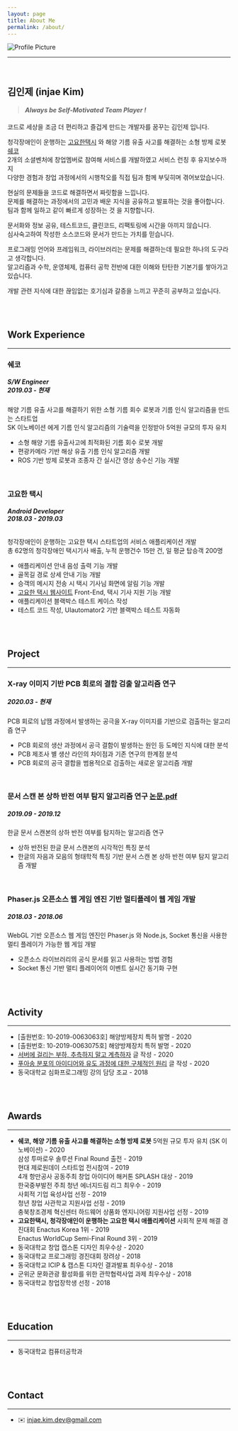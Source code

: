 ```yaml
---
layout: page
title: About Me
permalink: /about/
---
```


<img src="{{ site.baseurl }}/assets/profile.jpg" title="Profile Picture" class="profile">

<br/>

---

<br/>

## 김인제 (injae Kim)

> #### *Always be Self-Motivated Team Player !*

코드로 세상을 조금 더 편리하고 즐겁게 만드는 개발자를 꿈꾸는 김인제 입니다.

청각장애인이 운행하는 [고요한택시](http://www.goyohantaxi.com/) 와 해양 기름 유출 사고를 해결하는 소형 방제 로봇 [쉐코](http://sheco.co)<br/>2개의 소셜벤처에 창업멤버로 참여해 서비스를 개발하였고 서비스 런칭 후 유지보수까지<br/>다양한 경험과 창업 과정에서의 시행착오를 직접 팀과 함께 부딪히며 겪어보았습니다.

현실의 문제들을 코드로 해결하면서 짜릿함을 느낍니다.<br/>
문제를 해결하는 과정에서의 고민과 배운 지식을 공유하고 발표하는 것을 좋아합니다.<br/>
팀과 함께 일하고 같이 빠르게 성장하는 것 을 지향합니다.

문서화와 정보 공유, 테스트코드, 클린코드, 리팩토링에 시간을 아끼지 않습니다.<br/>
심사숙고하여 작성한 소스코드와 문서가 만드는 가치를 믿습니다.

프로그래밍 언어와 프레임워크, 라이브러리는 문제를 해결하는데 필요한 하나의 도구라고 생각합니다.<br/>
알고리즘과 수학, 운영체제, 컴퓨터 공학 전반에 대한 이해와 탄탄한 기본기를 쌓아가고 있습니다.

개발 관련 지식에 대한 끊임없는 호기심과 갈증을 느끼고 꾸준히 공부하고 있습니다.

<br/>

<br/>

## Work Experience

---

### 쉐코

##### S/W Engineer <br/>2019.03 - 현재

해양 기름 유출 사고를 해결하기 위한 소형 기름 회수 로봇과 기름 인식 알고리즘을 만드는 스타트업<br/>SK 이노베이션 에게 기름 인식 알고리즘의 기술력을 인정받아 5억원 규모의 투자 유치

- 소형 해양 기름 유출사고에 최적화된 기름 회수 로봇 개발
- 편광카메라 기반 해상 유출 기름 인식 알고리즘 개발
- ROS 기반 방제 로봇과 조종자 간 실시간 영상 송수신 기능 개발

<br/>

### 고요한 택시

##### Android Developer <br/>2018.03 - 2019.03

###### 

청각장애인이 운행하는 고요한 택시 스타트업의 서비스 애플리케이션 개발<br/>총 62명의 청각장애인 택시기사 배출, 누적 운행건수 15만 건, 일 평균 탑승객 200명

- 애플리케이션 안내 음성 출력 기능 개발
- 골목길 경로 상세 안내 기능 개발
- 승객의 메시지 전송 시 택시 기사님 화면에 알림 기능 개발
- [고요한 택시 웹사이트](http://www.goyohantaxi.com/) Front-End, 택시 기사 지원 기능 개발
- 애플리케이션 블랙박스 테스트 케이스 작성
- 테스트 코드 작성, UIautomator2 기반 블랙박스 테스트 자동화

<br/>

<br/>

## Project

---

### X-ray 이미지 기반 PCB 회로의 결함 검출 알고리즘 연구

##### 2020.03 - 현재

PCB 회로의 납땜 과정에서 발생하는 공극을 X-ray 이미지를 기반으로 검출하는 알고리즘 연구

- PCB 회로의 생산 과정에서 공극 결함이 발생하는 원인 등 도메인 지식에 대한 분석 
- PCB 제조사 별 생산 라인의 차이점과 기존 연구의 한계점 분석 
- PCB 회로의 공극 결합을 범용적으로 검출하는 새로운 알고리즘 개발

<br/>

### 문서 스캔 본 상하 반전 여부 탐지 알고리즘 연구 [논문.pdf](https://injae-kim.github.io/assets/about_me/2019-2학기_개별연구_최종보고서.pdf)

##### 2019.09 - 2019.12

한글 문서 스캔본의 상하 반전 여부를 탐지하는 알고리즘 연구

- 상하 반전된 한글 문서 스캔본의 시각적인 특징 분석 
- 한글의 자음과 모음의 형태학적 특징 기반 문서 스캔 본 상하 반전 여부 탐지 알고리즘 개발

<br/>

### Phaser.js 오픈소스 웹 게임 엔진 기반 멀티플레이 웹 게임 개발

##### 2018.03 - 2018.06 

WebGL 기반 오픈소스 웹 게임 엔진인 Phaser.js 와 Node.js, Socket 통신을 사용한 멀티 플레이가 가능한 웹 게임 개발

- 오픈소스 라이브러리의 공식 문서를 읽고 사용하는 방법 경험
- Socket 통신 기반 멀티 플레이어의 이벤트 실시간 동기화 구현

<br/>

<br/>

## Activity

---

- [출원번호: 10-2019-0063063호] 해양방제장치 특허 발명 - 2020
- [출원번호: 10-2019-0063075호] 해양방제장치 특허 발명 - 2020
- [서버에 걸리는 부하, 추측하지 말고 계측하자](https://injae-kim.github.io/dev/2020/07/09/how-to-check-single-server-load-average.html) 글 작성 - 2020
- [푸아송 분포의 아이디어와 유도 과정에 대한 구체적인 원리](https://injae-kim.github.io/dev/2020/07/17/easy-to-understand-poisson-distribution.html) 글 작성 - 2020
- 동국대학교 심화프로그래밍 강의 담당 조교 - 2018

<br/>

<br/>

## Awards

---

- **쉐코, 해양 기름 유출 사고를 해결하는 소형 방제 로봇**
  5억원 규모 투자 유치 (SK 이노베이션) - 2020<br/>
  삼성 투마로우 솔루션 Final Round 출전 - 2019<br/>
  현대 제로원데이 스타트업 전시참여 - 2019<br/>
  4개 항만공사 공동주최 창업 아이디어 해커톤 SPLASH 대상 - 2019<br/>
  한국중부발전 주최 청년 에너지드림 리그 최우수 - 2019<br/>
  사회적 기업 육성사업 선정 - 2019<br/>
  청년 창업 사관학교 지원사업 선정 - 2019<br/>
  충북창조경제 혁신센터 하드웨어 상품화 엔지니어링 지원사업 선정 - 2019
- **고요한택시, 청각장애인이 운행하는 고요한 택시 애플리케이션** 
  사회적 문제 해결 경진대회 Enactus Korea 1위 - 2019<br/>
  Enactus WorldCup Semi-Final Round 3위 - 2019
- 동국대학교 창업 캡스톤 디자인 최우수상 - 2020
- 동국대학교 프로그래밍 경진대회 장려상 - 2018
- 동국대학교 ICIP & 캡스톤 디자인 결과발표 최우수상 - 2018
- 군위군 문화관광 활성화를 위한 관학협력사업 과제 최우수상 - 2018
- 동국대학교 창업장학생 선정 - 2018

<br/>

<br/>

## Education

---

- 동국대학교 컴퓨터공학과

<br/>

<br/>

## Contact

---

- ✉️ injae.kim.dev@gmail.com

<br/>

<br/>

